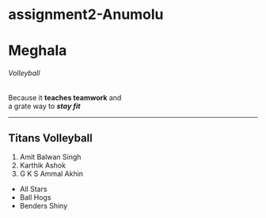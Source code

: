 # assignment2-Anumolu
# Meghala
###### Volleyball
Because it **teaches teamwork** and <br> a grate way to ***stay fit***

---
## Titans Volleyball 

1. Amit Balwan Singh
2. Karthik Ashok
3. G K S Ammal Akhin
- All Stars
- Ball Hogs 
- Benders Shiny
